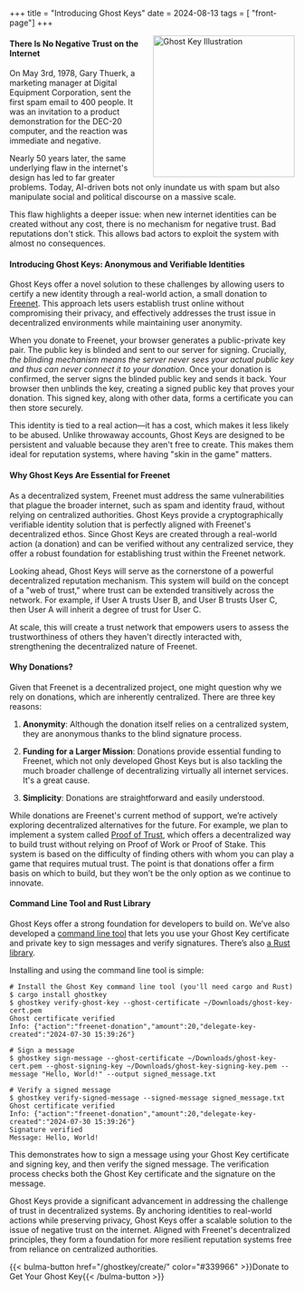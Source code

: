 +++
title = "Introducing Ghost Keys"
date = 2024-08-13
tags = [ "front-page"]
+++

<img src="/img/ghost-key-illustration.webp" alt="Ghost Key Illustration" style="float: right; width: 250px; height: 250px; margin-left: 20px;">

#### There Is No Negative Trust on the Internet

On May 3rd, 1978, Gary Thuerk, a marketing manager at Digital Equipment Corporation, sent the first
spam email to 400 people. It was an invitation to a product demonstration for the DEC-20 computer,
and the reaction was immediate and negative.

Nearly 50 years later, the same underlying flaw in the internet's design has led to far greater
problems. Today, AI-driven bots not only inundate us with spam but also manipulate social and
political discourse on a massive scale.

This flaw highlights a deeper issue: when new internet identities can be created without any cost,
there is no mechanism for negative trust. Bad reputations don't stick. This allows bad actors to
exploit the system with almost no consequences.

#### Introducing Ghost Keys: Anonymous and Verifiable Identities

Ghost Keys offer a novel solution to these challenges by allowing users to certify a new identity
through a real-world action, a small donation to [Freenet](https://freenet.org/). This approach lets
users establish trust online without compromising their privacy, and effectively addresses the trust
issue in decentralized environments while maintaining user anonymity.

When you donate to Freenet, your browser generates a public-private key pair. The public key is
blinded and sent to our server for signing. Crucially, _the blinding mechanism means the server
never sees your actual public key and thus can never connect it to your donation_. Once your
donation is confirmed, the server signs the blinded public key and sends it back. Your browser then
unblinds the key, creating a signed public key that proves your donation. This signed key, along
with other data, forms a certificate you can then store securely.

This identity is tied to a real action—it has a cost, which makes it less likely to be abused.
Unlike throwaway accounts, Ghost Keys are designed to be persistent and valuable because they aren't
free to create. This makes them ideal for reputation systems, where having "skin in the game"
matters.

#### Why Ghost Keys Are Essential for Freenet

As a decentralized system, Freenet must address the same vulnerabilities that plague the broader
internet, such as spam and identity fraud, without relying on centralized authorities. Ghost Keys
provide a cryptographically verifiable identity solution that is perfectly aligned with Freenet's
decentralized ethos. Since Ghost Keys are created through a real-world action (a donation) and can
be verified without any centralized service, they offer a robust foundation for establishing trust
within the Freenet network.

Looking ahead, Ghost Keys will serve as the cornerstone of a powerful decentralized reputation
mechanism. This system will build on the concept of a "web of trust," where trust can be extended
transitively across the network. For example, if User A trusts User B, and User B trusts User C,
then User A will inherit a degree of trust for User C.

At scale, this will create a trust network that empowers users to assess the trustworthiness of
others they haven't directly interacted with, strengthening the decentralized nature of Freenet.

#### Why Donations?

Given that Freenet is a decentralized project, one might question why we rely on donations, which
are inherently centralized. There are three key reasons:

1. **Anonymity**: Although the donation itself relies on a centralized system, they are anonymous
   thanks to the blind signature process.

2. **Funding for a Larger Mission**: Donations provide essential funding to Freenet, which not only
   developed Ghost Keys but is also tackling the much broader challenge of decentralizing virtually
   all internet services. It's a great cause.

3. **Simplicity**: Donations are straightforward and easily understood.

While donations are Freenet's current method of support, we’re actively exploring decentralized
alternatives for the future. For example, we plan to implement a system called
[Proof of Trust](/news/799-proof-of-trust-a-wealth-unbiased-consensus-mechanism-for-distributed-systems/),
which offers a decentralized way to build trust without relying on Proof of Work or Proof of Stake.
This system is based on the difficulty of finding others with whom you can play a game that requires
mutual trust. The point is that donations offer a firm basis on which to build, but they won’t be
the only option as we continue to innovate.

#### Command Line Tool and Rust Library

Ghost Keys offer a strong foundation for developers to build on. We’ve also developed a
[command line tool](https://crates.io/crates/ghostkey) that lets you use your Ghost Key certificate
and private key to sign messages and verify signatures. There’s also
[a Rust library](https://crates.io/crates/ghostkey_lib).

Installing and using the command line tool is simple:

```
# Install the Ghost Key command line tool (you'll need cargo and Rust)
$ cargo install ghostkey
$ ghostkey verify-ghost-key --ghost-certificate ~/Downloads/ghost-key-cert.pem
Ghost certificate verified
Info: {"action":"freenet-donation","amount":20,"delegate-key-created":"2024-07-30 15:39:26"}

# Sign a message
$ ghostkey sign-message --ghost-certificate ~/Downloads/ghost-key-cert.pem --ghost-signing-key ~/Downloads/ghost-key-signing-key.pem --message "Hello, World!" --output signed_message.txt

# Verify a signed message
$ ghostkey verify-signed-message --signed-message signed_message.txt
Ghost certificate verified
Info: {"action":"freenet-donation","amount":20,"delegate-key-created":"2024-07-30 15:39:26"}
Signature verified
Message: Hello, World!
```

This demonstrates how to sign a message using your Ghost Key certificate and signing key, and then verify the signed message. The verification process checks both the Ghost Key certificate and the signature on the message.

Ghost Keys provide a significant advancement in addressing the challenge of trust in decentralized
systems. By anchoring identities to real-world actions while preserving privacy, Ghost Keys offer a
scalable solution to the issue of negative trust on the internet. Aligned with Freenet's
decentralized principles, they form a foundation for more resilient reputation systems free from
reliance on centralized authorities.

{{< bulma-button href="/ghostkey/create/" color="#339966" >}}Donate to Get Your Ghost
Key{{< /bulma-button >}}
